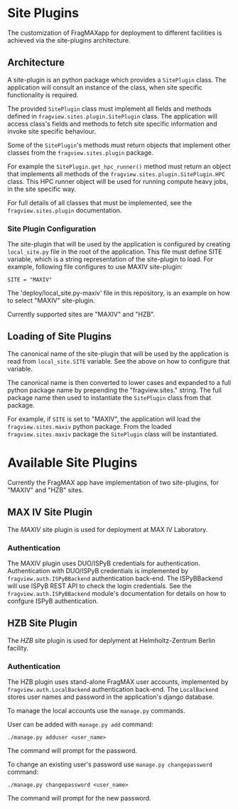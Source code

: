 # Site Plugins

The customization of FragMAXapp for deployment to different facilities is achieved via the site-plugins architecture.

## Architecture

A site-plugin is an python package which provides a `SitePlugin` class.
The application will consult an instance of the class, when site specific functionality is required.

The provided `SitePlugin` class must implement all fields and methods defined in `fragview.sites.plugin.SitePlugin` class.
The application will access class's fields and methods to fetch site specific information and invoke site specific behaviour.

Some of the `SitePlugin`'s methods must return objects that implement other classes from the `fragview.sites.plugin` package.

For example the `SitePlugin.get_hpc_runner()` method must return an object that implements all methods of the `fragview.sites.plugin.SitePlugin.HPC` class.
This HPC runner object will be used for running compute heavy jobs, in the site specific way.

For full details of all classes that must be implemented, see the `fragview.sites.plugin` documentation.

### Site Plugin Configuration

The site-plugin that will be used by the application is configured by creating `local_site.py` file in the root of the application.
This file must define SITE variable, which is a string representation of the site-plugin to load.
For example, following file configures to use MAXIV site-plugin:

    SITE = "MAXIV"

The 'deploy/local_site.py-maxiv' file in this repository, is an example on how to select "MAXIV" site-plugin.

Currently supported sites are "MAXIV" and "HZB".


## Loading of Site Plugins

The canonical name of the site-plugin that will be used by the application is read from `local_site.SITE` variable.
See the above on how to configure that variable.

The canonical name is then converted to lower cases and expanded to a full python package name by prepending the "fragview.sites." string.
The full package name then used to instantiate the `SitePlugin` class from that package.

For example, if `SITE` is set to "MAXIV", the application will load the `fragview.sites.maxiv` python package.
From the loaded `fragview.sites.maxiv` package the `SitePlugin` class will be instantiated.

# Available Site Plugins

Currently the FragMAX app have implementation of two site-plugins, for "MAXIV" and "HZB" sites.

## MAX IV Site Plugin

The _MAXIV_ site plugin is used for deployment at MAX IV Laboratory.

### Authentication

The MAXIV plugin uses DUO/ISPyB credentials for authentication.
Authentication with DUO/ISPyB credentials is implemented by `fragview.auth.ISPyBBackend` authentication back-end.
The ISPyBBackend will use ISPyB REST API to check the login credentials.
See the `fragview.auth.ISPyBBackend` module's documentation for details on how to confgure ISPyB authentication.

## HZB Site Plugin

The _HZB_ site plugin is used for deplyment at Helmholtz-Zentrum Berlin facility.

### Authentication

The HZB plugin uses stand-alone FragMAX user accounts, implemented by `fragview.auth.LocalBackend` authentication back-end.
The `LocalBackend` stores user names and password in the application's django database.

To manage the local accounts use the `manage.py` commands.

User can be added with `manage.py add` command:

    ./manage.py adduser <user_name>

The command will prompt for the password.

To change an existing user's password use `manage.py changepassword` command:

    ./manage.py changepassword <user_name>

The command will prompt for the new password.
